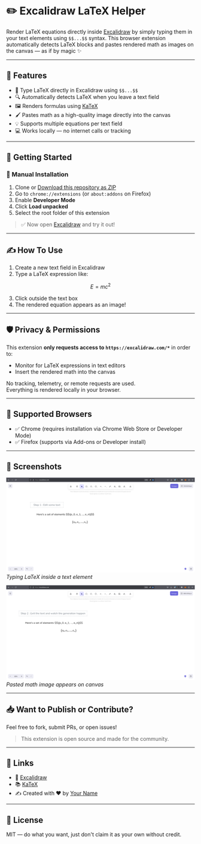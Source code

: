# ✏️ Excalidraw LaTeX Helper

Render LaTeX equations directly inside [Excalidraw](https://excalidraw.com) by simply typing them in your text elements using `$$...$$` syntax. This browser extension automatically detects LaTeX blocks and pastes rendered math as images on the canvas — as if by magic ✨

---

## 🧠 Features

- 📐 Type LaTeX directly in Excalidraw using `$$...$$`
- 🔍 Automatically detects LaTeX when you leave a text field
- 🖼 Renders formulas using [KaTeX](https://katex.org)
- 🖌 Pastes math as a high-quality image directly into the canvas
- 💡 Supports multiple equations per text field
- 💻 Works locally — no internet calls or tracking

---

## 🚀 Getting Started

### 🧪 Manual Installation

1. Clone or [Download this repository as ZIP](https://github.com/your-repo-link)
2. Go to `chrome://extensions` (or `about:addons` on Firefox)
3. Enable **Developer Mode**
4. Click **Load unpacked**
5. Select the root folder of this extension

> ✅ Now open [Excalidraw](https://excalidraw.com) and try it out!

---

## ✍️ How To Use

1. Create a new text field in Excalidraw
2. Type a LaTeX expression like:

$$
E = mc^2
$$


3. Click outside the text box
4. The rendered equation appears as an image!

---

## 🛡 Privacy & Permissions

This extension **only requests access to `https://excalidraw.com/*`** in order to:
- Monitor for LaTeX expressions in text editors
- Insert the rendered math into the canvas

No tracking, telemetry, or remote requests are used.  
Everything is rendered locally in your browser.

---

## 🧩 Supported Browsers

- ✅ Chrome (requires installation via Chrome Web Store or Developer Mode)
- ✅ Firefox (supports via Add-ons or Developer install)

---

## 📸 Screenshots

![Typing LaTeX](./screenshots/input.png)
*Typing LaTeX inside a text element*

![Rendered Output](./screenshots/rendered.png)
*Pasted math image appears on canvas*

---

## 📥 Want to Publish or Contribute?

Feel free to fork, submit PRs, or open issues!

> This extension is open source and made for the community.

---

## 🔗 Links

- 📄 [Excalidraw](https://excalidraw.com)
- 📚 [KaTeX](https://katex.org/)
- ✍️ Created with ❤️ by [Your Name](https://github.com/yourname)

---

## 📃 License

MIT — do what you want, just don't claim it as your own without credit.

